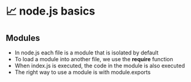 # 📈 node.js basics

## Modules
- In node.js each file is a module that is isolated by default
- To load a module into another file, we use the **require** function
- When index.js is executed, the code in the module is also executed
- The right way to use a module is with module.exports
